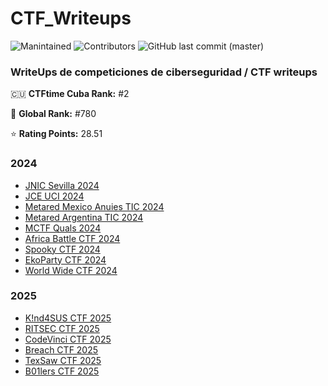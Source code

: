 # CTF_Writeups

![Manintained](https://img.shields.io/badge/Maintained%3F-yes-blue.svg)
![Contributors](https://img.shields.io/github/contributors/halexys/UciTeam1?color=green)
![GitHub last commit (master)](https://img.shields.io/github/last-commit/halexys/UciTeam1?color=yellow)

### WriteUps de competiciones de ciberseguridad / CTF writeups

🇨🇺 **CTFtime Cuba Rank:** #2

👑 **Global Rank:** #780

⭐ **Rating Points:** 28.51

### 2024
- [JNIC Sevilla 2024](https://github.com/halexys/UciTeam1/tree/main/JNIC2024)
- [JCE UCI 2024](https://github.com/halexys/UciTeam1/tree/main/CTF_JCE2024_UCI)
- [Metared Mexico Anuies TIC 2024](https://github.com/halexys/UciTeam1/tree/main/CTF_MetaRed_Mexico%20Anuies-TIC_2024)
- [Metared Argentina TIC 2024](https://github.com/halexys/UciTeam1/tree/main/CTF_MetaRed_Argentina-TIC_2024)
- [MCTF Quals 2024](https://github.com/halexys/UciTeam1/tree/main/MCTF-2024_Quals)
- [Africa Battle CTF 2024](https://github.com/halexys/UciTeam1/tree/main/Africa_BattleCTF_2024)
- [Spooky CTF 2024](https://github.com/halexys/UciTeam1/tree/main/Spooky_CTF_2024)
- [EkoParty CTF 2024](https://github.com/halexys/UciTeam1/tree/main/CTF_Ekoparty_2024)
- [World Wide CTF 2024](https://github.com/halexys/UciTeam1/tree/main/World_Wide_CTF_2024)


### 2025
- [K!nd4SUS CTF 2025](https://github.com/halexys/UciTeam1/tree/main/K!nd4SUS_CTF_2025)
- [RITSEC CTF 2025](https://github.com/halexys/UciTeam1/tree/main/RITSEC_CTF_2025)
- [CodeVinci CTF 2025](https://github.com/halexys/UciTeam1/tree/main/CodeVinciCTF_2025)
- [Breach CTF 2025](https://github.com/halexys/UciTeam1/tree/main/Breach_CTF_2025)
- [TexSaw CTF 2025](https://github.com/halexys/UciTeam1/tree/main/TexSAW_CTF_2025)
- [B01lers CTF 2025](https://github.com/halexys/UciTeam1/tree/main/B01lersCTF_2025)


